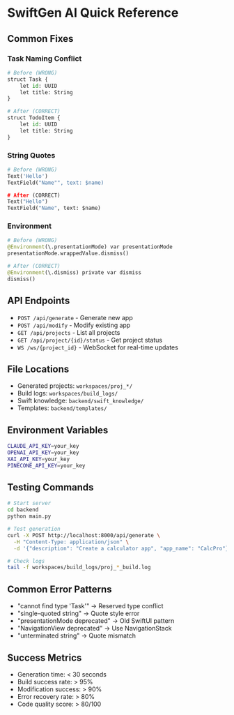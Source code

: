 # SwiftGen AI Quick Reference

## Common Fixes

### Task Naming Conflict
```python
# Before (WRONG)
struct Task {
    let id: UUID
    let title: String
}

# After (CORRECT)
struct TodoItem {
    let id: UUID
    let title: String
}
```

### String Quotes
```python
# Before (WRONG)
Text('Hello')
TextField("Name"", text: $name)

# After (CORRECT)
Text("Hello")
TextField("Name", text: $name)
```

### Environment
```python
# Before (WRONG)
@Environment(\.presentationMode) var presentationMode
presentationMode.wrappedValue.dismiss()

# After (CORRECT)
@Environment(\.dismiss) private var dismiss
dismiss()
```

## API Endpoints

- `POST /api/generate` - Generate new app
- `POST /api/modify` - Modify existing app
- `GET /api/projects` - List all projects
- `GET /api/project/{id}/status` - Get project status
- `WS /ws/{project_id}` - WebSocket for real-time updates

## File Locations

- Generated projects: `workspaces/proj_*/`
- Build logs: `workspaces/build_logs/`
- Swift knowledge: `backend/swift_knowledge/`
- Templates: `backend/templates/`

## Environment Variables

```bash
CLAUDE_API_KEY=your_key
OPENAI_API_KEY=your_key
XAI_API_KEY=your_key
PINECONE_API_KEY=your_key
```

## Testing Commands

```bash
# Start server
cd backend
python main.py

# Test generation
curl -X POST http://localhost:8000/api/generate \
  -H "Content-Type: application/json" \
  -d '{"description": "Create a calculator app", "app_name": "CalcPro"}'

# Check logs
tail -f workspaces/build_logs/proj_*_build.log
```

## Common Error Patterns

- "cannot find type 'Task'" → Reserved type conflict
- "single-quoted string" → Quote style error
- "presentationMode deprecated" → Old SwiftUI pattern
- "NavigationView deprecated" → Use NavigationStack
- "unterminated string" → Quote mismatch

## Success Metrics

- Generation time: < 30 seconds
- Build success rate: > 95%
- Modification success: > 90%
- Error recovery rate: > 80%
- Code quality score: > 80/100